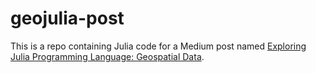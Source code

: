 # geojulia-post

This is a repo containing Julia code for a Medium post named [Exploring Julia Programming Language: Geospatial Data](https://medium.com/mlearning-ai/exploring-julia-programming-language-geospatial-data-53325657f931?sk=0d81ae55404646a0fde56a1406b372a0).
